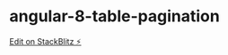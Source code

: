 # angular-8-table-pagination

[Edit on StackBlitz ⚡️](https://stackblitz.com/edit/angular-8-table-pagination)